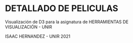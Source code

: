 DETALLADO  DE PELICULAS 
=================================================================

Visualización de D3 para la asignatura de HERRAMIENTAS DE VISUALIZACIÓN - UNIR  


ISAAC HERNANDEZ - UNIR 2021
